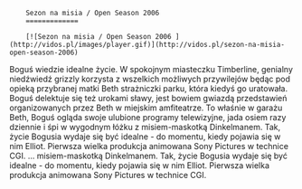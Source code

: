 
        Sezon na misia / Open Season 2006 
        =============
        
        [![Sezon na misia / Open Season 2006 ](http://vidos.pl/images/player.gif)](http://vidos.pl/sezon-na-misia-open-season-2006)
        
        
 Boguś wiedzie idealne życie. W spokojnym miasteczku Timberline, genialny niedźwiedź grizzly korzysta z wszelkich możliwych przywilejów będąc pod opieką przybranej matki Beth strażniczki parku, która kiedyś go uratowała. Boguś delektuje się też urokami sławy, jest bowiem gwiazdą przedstawień organizowanych przez Beth w miejskim amfiteatrze. To właśnie w garażu Beth, Boguś ogląda swoje ulubione programy telewizyjne, jada osiem razy dziennie i śpi w wygodnym łóżku z misiem-maskotką Dinkelmanem. Tak, życie Bogusia wydaje się być idealne - do momentu, kiedy pojawia się w nim Elliot. Pierwsza wielka produkcja animowana Sony Pictures w technice CGI.   ... misiem-maskotką Dinkelmanem. Tak, życie Bogusia wydaje się być idealne - do momentu, kiedy pojawia się w nim Elliot. Pierwsza wielka produkcja animowana Sony Pictures w technice CGI.
    